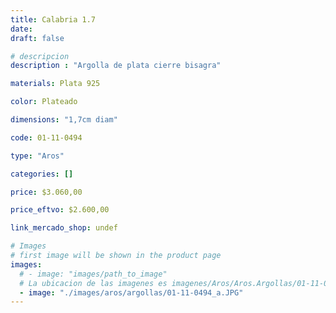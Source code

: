 ```yaml
---
title: Calabria 1.7
date: 
draft: false

# descripcion
description : "Argolla de plata cierre bisagra"

materials: Plata 925

color: Plateado

dimensions: "1,7cm diam"

code: 01-11-0494

type: "Aros"

categories: []

price: $3.060,00

price_eftvo: $2.600,00

link_mercado_shop: undef

# Images
# first image will be shown in the product page
images:
  # - image: "images/path_to_image"
  # La ubicacion de las imagenes es imagenes/Aros/Aros.Argollas/01-11-0494-calabria-1.7
  - image: "./images/aros/argollas/01-11-0494_a.JPG"
---
```

